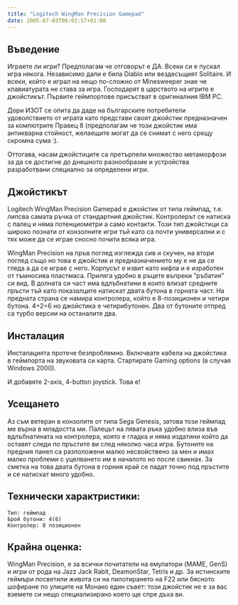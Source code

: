 ```yaml
---
title: "Logitech WingMan Precision Gamepad"
date: 2005-07-03T06:03:57+01:00
---
```


## Въведение
Играете ли игри? Предполагам че отговорът е ДА. Всеки си е пускал игра някога. Независимо дали е била Diablo или вездесъщият Solitaire. И всеки, който е играл на нещо по-сложно от Minesweeper знае че клавиатурата не става за игра. Господарят в царството на игрите е джойстикът. Първите геймпортове присъстват в оригиналния IBM PC.

Дори ИЗОТ се опита да даде на българските потребители удоволствието от играта като представи своят джойстик предназначен за компютрите Правец 8 (предполагам че този джойстик има антикварна стойност, желаещите могат да се снимат с него срещу скромна сума :).

Оттогава, насам джойстиците са претърпели множество метаморфози за да се достигне до днешното разнообразие и устройства разработвани специално за определени игри.

## Джойстикът
Logitech WingMan Precision Gamepad е джойстик от типа геймпад, т.е. липсва самата ръчка от стандартния джойстик. Контролерът се натиска с палец и няма потенциометри а само контакти. Този тип джойстици са широко познати от конзолните игри тъй като са почти универсални и с тях може да се играе сносно почити всяка игра.

WingMan Precision на пръв поглед изглежда сив и скучен, на втори поглед също но това е джойстик и предназначението му е не да се гледа а да се играе с него. Корпусът е извит като кифла и е изработен от тъмносива пластмаса. Приляга удобно в ръцете въпреки “ръбатия” си вид. В долната си част има вдлъбнатини в които влизат средните пръсти тъй като показалците натискат двата бутона в горната част. На предната страна се намира контролера, който е 8-позиционен и четири бутона. 4+2=6 но джойстика е четирибутонен. Два от бутоните отпред са турбо версии на останалите два.

## Инсталация
Инсталацията протече безпроблемно. Включвате кабела на джойстика в геймпорта на звуковата си карта. Стартирате Gaming options (в случая Windows 2000).

И добавяте 2-axis, 4-button joystick. Това е!

## Усещането
Аз съм ветеран в конзолите от типа Sega Genesis, затова този геймпад ме върна в младостта ми. Палецът на лявата ръка удобно влиза във вдлъбнатината на контролера, която е гладка и няма издатини който да оставят следи по пръстите ви след няколко часа игра. Бутоните на предния панел са разположени малко несвойствено за мен и имах малко проблеми с уцелването им в началото но после свикнах. За сметка на това двата бутона в горния край се падат точно под пръстите и се натискат много удобно.

## Технически характристики:
```
Тип: геймпад
Брой бутони: 4(6)
Контролер: 8 позиционен
```

## Крайна оценка:
WingMan Precision, е за всички почитатели на емулатори (MAME, GenS) и игри от рода на Jazz Jack Rabit, DeamonStar, Tetris и др. За истинските геймъри посветили живота си на пилотирането на F22 или бясното шофиране по улиците на Монако един съвет: този джойстик не е за вас вземете си нещо специализирано което ще спре дъха ви.
